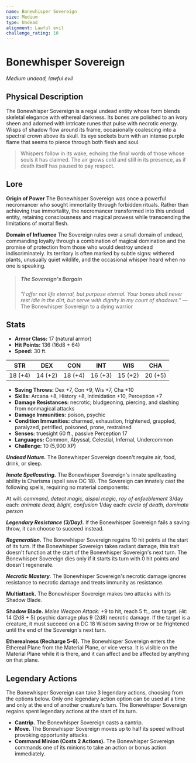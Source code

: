 ```yaml
---
name: Bonewhisper Sovereign
size: Medium
type: Undead
alignment: Lawful evil
challenge_rating: 10
---
```


# Bonewhisper Sovereign

*Medium undead, lawful evil*

## Physical Description
The Bonewhisper Sovereign is a regal undead entity whose form blends skeletal elegance with ethereal darkness. Its bones are polished to an ivory sheen and adorned with intricate runes that pulse with necrotic energy. Wisps of shadow flow around its frame, occasionally coalescing into a spectral crown above its skull. Its eye sockets burn with an intense purple flame that seems to pierce through both flesh and soul.

> Whispers follow in its wake, echoing the final words of those whose souls it has claimed. The air grows cold and still in its presence, as if death itself has paused to pay respect.

## Lore
**Origin of Power**
The Bonewhisper Sovereign was once a powerful necromancer who sought immortality through forbidden rituals. Rather than achieving true immortality, the necromancer transformed into this undead entity, retaining consciousness and magical prowess while transcending the limitations of mortal flesh.

**Domain of Influence**
The Sovereign rules over a small domain of undead, commanding loyalty through a combination of magical domination and the promise of protection from those who would destroy undead indiscriminately. Its territory is often marked by subtle signs: withered plants, unusually quiet wildlife, and the occasional whisper heard when no one is speaking.

> ##### The Sovereign's Bargain
> *"I offer not life eternal, but purpose eternal. Your bones shall never rest idle in the dirt, but serve with dignity in my court of shadows."*
> — The Bonewhisper Sovereign to a dying warrior

## Stats

- **Armor Class:** 17 (natural armor)
- **Hit Points:** 136 (16d8 + 64)
- **Speed:** 30 ft.

| STR     | DEX     | CON     | INT     | WIS     | CHA     |
|---------|---------|---------|---------|---------|---------|
| 18 (+4) | 14 (+2) | 18 (+4) | 16 (+3) | 15 (+2) | 20 (+5) |

- **Saving Throws:** Dex +7, Con +9, Wis +7, Cha +10
- **Skills:** Arcana +8, History +8, Intimidation +10, Perception +7
- **Damage Resistances:** necrotic; bludgeoning, piercing, and slashing from nonmagical attacks
- **Damage Immunities:** poison, psychic
- **Condition Immunities:** charmed, exhaustion, frightened, grappled, paralyzed, petrified, poisoned, prone, restrained
- **Senses:** truesight 60 ft., passive Perception 17
- **Languages:** Common, Abyssal, Celestial, Infernal, Undercommon
- **Challenge:** 10 (5,900 XP)

***Undead Nature.*** The Bonewhisper Sovereign doesn't require air, food, drink, or sleep.

***Innate Spellcasting.*** The Bonewhisper Sovereign's innate spellcasting ability is Charisma (spell save DC 18). The Sovereign can innately cast the following spells, requiring no material components:

At will: *command, detect magic, dispel magic, ray of enfeeblement*
3/day each: *animate dead, blight, confusion*
1/day each: *circle of death, dominate person*

***Legendary Resistance (3/Day).*** If the Bonewhisper Sovereign fails a saving throw, it can choose to succeed instead.

***Regeneration.*** The Bonewhisper Sovereign regains 10 hit points at the start of its turn. If the Bonewhisper Sovereign takes radiant damage, this trait doesn't function at the start of the Bonewhisper Sovereign's next turn. The Bonewhisper Sovereign dies only if it starts its turn with 0 hit points and doesn't regenerate.

***Necrotic Mastery.*** The Bonewhisper Sovereign's necrotic damage ignores resistance to necrotic damage and treats immunity as resistance.

**Multiattack.** The Bonewhisper Sovereign makes two attacks with its Shadow Blade.

**Shadow Blade.** *Melee Weapon Attack:* +9 to hit, reach 5 ft., one target. *Hit:* 14 (2d8 + 5) psychic damage plus 9 (2d8) necrotic damage. If the target is a creature, it must succeed on a DC 18 Wisdom saving throw or be frightened until the end of the Sovereign's next turn.

**Etherealness (Recharge 5-6).** The Bonewhisper Sovereign enters the Ethereal Plane from the Material Plane, or vice versa. It is visible on the Material Plane while it is there, and it can affect and be affected by anything on that plane.

## Legendary Actions
The Bonewhisper Sovereign can take 3 legendary actions, choosing from the options below. Only one legendary action option can be used at a time and only at the end of another creature's turn. The Bonewhisper Sovereign regains spent legendary actions at the start of its turn.

- **Cantrip.** The Bonewhisper Sovereign casts a cantrip.
- **Move.** The Bonewhisper Sovereign moves up to half its speed without provoking opportunity attacks.
- **Command Minion (Costs 2 Actions).** The Bonewhisper Sovereign commands one of its minions to take an action or bonus action immediately.
